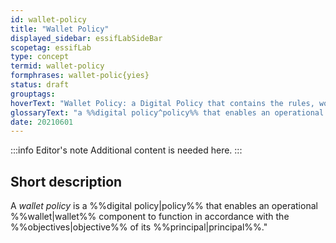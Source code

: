 ```yaml
---
id: wallet-policy
title: "Wallet Policy"
displayed_sidebar: essifLabSideBar
scopetag: essifLab
type: concept
termid: wallet-policy
formphrases: wallet-polic{yies}
status: draft
grouptags:
hoverText: "Wallet Policy: a Digital Policy that contains the rules, working-instructions, preferences and other guidance for an operational Wallet component to function in accordance with the Objectives of its Principal."
glossaryText: "a %%digital policy^policy%% that enables an operational %%wallet^wallet%% component to function in accordance with the %%objectives^objective%% of its %%principal^principal%%."
date: 20210601
---
```


:::info Editor's note
Additional content is needed here.
:::

## Short description

A *wallet policy* is a %%digital policy|policy%% that enables an operational %%wallet|wallet%% component to function in accordance with the %%objectives|objective%% of its %%principal|principal%%."
